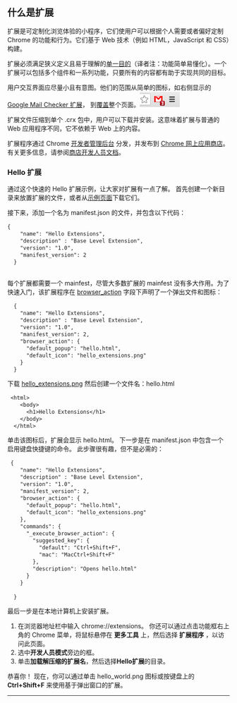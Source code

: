 ## 什么是扩展

扩展是可定制化浏览体验的小程序，它们使用户可以根据个人需要或者偏好定制 Chrome 的功能和行为。它们基于 Web 技术（例如 HTML，JavaScript 和 CSS）构建。

扩展必须满足狭义定义且易于理解的[单一目的](https://developer.chrome.com/extensions/single_purpose)（译者注：功能简单易懂化）。一个扩展可以包括多个组件和一系列功能，只要所有的内容都有助于实现共同的目标。

用户交互界面应尽量小且有意图。他们的范围从简单的图标，如右侧显示的 [Google Mail Checker 扩展](https://developer.chrome.com/samples#google-mail-checker)， 到[覆盖](https://developer.chrome.com/extensions/override)整个页面。![gmail-smal](./assets/gmail-small.png)

扩展文件压缩到单个 .crx 包中，用户可以下载并安装。这意味着扩展与普通的 Web 应用程序不同，它不依赖于 Web 上的内容。

扩展程序通过 Chrome [开发者管理后台](https://chrome.google.com/webstore/developer/dashboard) 分发，并发布到 [Chrome 网上应用商店](http://chrome.google.com/webstore)。有关更多信息，请参阅[商店开发人员文档](https://developer.chrome.com/webstore)。

### Hello 扩展

通过这个快速的 Hello 扩展示例，让大家对扩展有一点了解。 首先创建一个新目录来放置扩展的文件，或者从[示例页面](https://developer.chrome.com/extensions/samples#search:hello)下载它们。

接下来，添加一个名为 manifest.json 的文件，并包含以下代码：

```
{
    "name": "Hello Extensions",
    "description" : "Base Level Extension",
    "version": "1.0",
    "manifest_version": 2
  }  
  
```

每个扩展都需要一个 mainfest，尽管大多数扩展的 mainfest 没有多大作用。为了快速入门，该扩展程序在 [browser_action](./browser_action.md) 字段下声明了一个弹出文件和图标：

```
  {
    "name": "Hello Extensions",
    "description" : "Base Level Extension",
    "version": "1.0",
    "manifest_version": 2,
    "browser_action": {
      "default_popup": "hello.html",
      "default_icon": "hello_extensions.png"
    }
  }
```

下载 [hello_extensions.png](.assets/hello_extensions.png) 然后创建一个文件名：hello.html

```
 <html>
    <body>
      <h1>Hello Extensions</h1>
    </body>
  </html>

```

单击该图标后，扩展会显示 hello.html。 下一步是在 manifest.json 中包含一个启用键盘快捷键的命令。 此步骤很有趣，但不是必需的：

```
 {
    "name": "Hello Extensions",
    "description" : "Base Level Extension",
    "version": "1.0",
    "manifest_version": 2,
    "browser_action": {
      "default_popup": "hello.html",
      "default_icon": "hello_extensions.png"
    },
    "commands": {
      "_execute_browser_action": {
        "suggested_key": {
          "default": "Ctrl+Shift+F",
          "mac": "MacCtrl+Shift+F"
        },
        "description": "Opens hello.html"
      }
    }
  
  }
```

最后一步是在本地计算机上安装扩展。

1. 在浏览器地址栏中输入 chrome://extensions。 你还可以通过点击功能框右上角的 Chrome 菜单，将鼠标悬停在 **更多工具** 上，然后选择 **扩展程序** ，以访问此页面。
2. 选中**开发人员模式**旁边的框。
3. 单击**加载解压缩的扩展名**，然后选择**Hello扩展**的目录。


恭喜你！ 现在，你可以通过单击 hello_world.png 图标或按键盘上的 **Ctrl+Shift+F** 来使用基于弹出窗口的扩展。



-------


